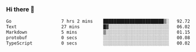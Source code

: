 ### Hi there 👋

<!--
**yeya24/yeya24** is a ✨ _special_ ✨ repository because its `README.md` (this file) appears on your GitHub profile.

Here are some ideas to get you started:

- 🔭 I’m currently working on ...
- 🌱 I’m currently learning ...
- 👯 I’m looking to collaborate on ...
- 🤔 I’m looking for help with ...
- 💬 Ask me about ...
- 📫 How to reach me: ...
- 😄 Pronouns: ...
- ⚡ Fun fact: ...
-->

<!--START_SECTION:waka-->

```txt
Go                   7 hrs 2 mins    ███████████████████████▒░   92.72 %
Text                 27 mins         █▓░░░░░░░░░░░░░░░░░░░░░░░   06.02 %
Markdown             5 mins          ▒░░░░░░░░░░░░░░░░░░░░░░░░   01.15 %
protobuf             0 secs          ░░░░░░░░░░░░░░░░░░░░░░░░░   00.08 %
TypeScript           0 secs          ░░░░░░░░░░░░░░░░░░░░░░░░░   00.02 %
```

<!--END_SECTION:waka-->
